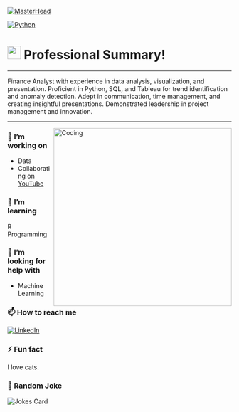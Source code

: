 [![MasterHead](https://wallpapercave.com/wp/wp2521317.jpg)](https://github.com/Va11es)

[![Python](https://img.shields.io/badge/Python-3776AB?style=for-the-badge&logo=python&logoColor=white)](https://www.python.org)

<h1><img src="https://emojis.slackmojis.com/emojis/images/1531849430/4246/blob-sunglasses.gif?1531849430" width="30"/> Professional Summary!</h1>

---

Finance Analyst with experience in data analysis, visualization, and presentation. Proficient in Python, SQL, and Tableau for trend identification and anomaly detection. Adept in communication, time management, and creating insightful presentations. Demonstrated leadership in project management and innovation.

---

  <img align="right" alt="Coding" width="400" src="https://i.pinimg.com/originals/70/37/d4/7037d478852af21357f038fac2d2e9f6.gif">

### 


### 🔭 I’m working on

- Data
- Collaborating on [YouTube](https://www.youtube.com/) 

### 🌱 I’m learning

R Programming

### 🤔 I’m looking for help with

- Machine Learning

### 📫 How to reach me

<div display="flex">
  <a href="https://www.linkedin.com">
    <img src="https://img.shields.io/badge/linkedin-%230077B5.svg?style=for-the-badge&logo=linkedin&logoColor=white" alt="LinkedIn"/>
  </a>
</div>

### ⚡ Fun fact

I love cats.

### 🤡 Random Joke

![Jokes Card](https://readme-jokes.vercel.app/api?bgColor=%23073b4c&textColor=%2306d6a0&aColor=%2306d6a0&borderColor=%2306d6a0)


<!--

[![GitHub Streak](https://github-readme-streak-stats.herokuapp.com?user=Va11es&theme=dark)](https://git.io/streak-stats)
